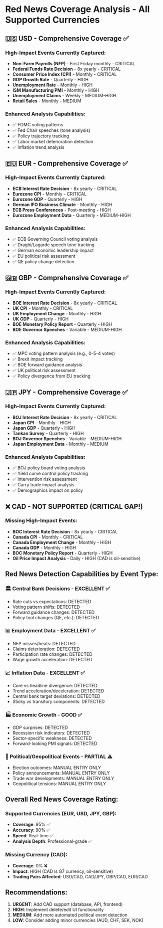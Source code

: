 # Red News Coverage Analysis - All Supported Currencies

## 🇺🇸 USD - Comprehensive Coverage ✅

### High-Impact Events Currently Captured:
- **Non-Farm Payrolls (NFP)** - First Friday monthly - CRITICAL
- **Federal Funds Rate Decision** - 8x yearly - CRITICAL  
- **Consumer Price Index (CPI)** - Monthly - CRITICAL
- **GDP Growth Rate** - Quarterly - HIGH
- **Unemployment Rate** - Monthly - HIGH
- **ISM Manufacturing PMI** - Monthly - HIGH
- **Unemployment Claims** - Weekly - MEDIUM-HIGH
- **Retail Sales** - Monthly - MEDIUM

### Enhanced Analysis Capabilities:
- ✅ FOMC voting patterns
- ✅ Fed Chair speeches (tone analysis)
- ✅ Policy trajectory tracking
- ✅ Labor market deterioration detection
- ✅ Inflation trend analysis

## 🇪🇺 EUR - Comprehensive Coverage ✅

### High-Impact Events Currently Captured:
- **ECB Interest Rate Decision** - 8x yearly - CRITICAL
- **Eurozone CPI** - Monthly - CRITICAL
- **Eurozone GDP** - Quarterly - HIGH  
- **German IFO Business Climate** - Monthly - HIGH
- **ECB Press Conferences** - Post-meeting - HIGH
- **Eurozone Employment Data** - Quarterly - MEDIUM-HIGH

### Enhanced Analysis Capabilities:
- ✅ ECB Governing Council voting analysis
- ✅ Draghi/Lagarde speech tone tracking
- ✅ German economic leadership impact
- ✅ EU political risk assessment
- ✅ QE policy change detection

## 🇬🇧 GBP - Comprehensive Coverage ✅

### High-Impact Events Currently Captured:
- **BOE Interest Rate Decision** - 8x yearly - CRITICAL
- **UK CPI** - Monthly - CRITICAL
- **UK Employment Change** - Monthly - HIGH
- **UK GDP** - Quarterly - HIGH
- **BOE Monetary Policy Report** - Quarterly - HIGH
- **BOE Governor Speeches** - Variable - MEDIUM-HIGH

### Enhanced Analysis Capabilities:
- ✅ MPC voting pattern analysis (e.g., 0-5-4 votes)
- ✅ Brexit impact tracking
- ✅ BOE forward guidance analysis
- ✅ UK political risk assessment
- ✅ Policy divergence from EU tracking

## 🇯🇵 JPY - Comprehensive Coverage ✅

### High-Impact Events Currently Captured:
- **BOJ Interest Rate Decision** - 8x yearly - CRITICAL
- **Japan CPI** - Monthly - HIGH
- **Japan GDP** - Quarterly - HIGH
- **Tankan Survey** - Quarterly - HIGH
- **BOJ Governor Speeches** - Variable - MEDIUM-HIGH
- **Japan Employment Data** - Monthly - MEDIUM

### Enhanced Analysis Capabilities:
- ✅ BOJ policy board voting analysis
- ✅ Yield curve control policy tracking
- ✅ Intervention risk assessment
- ✅ Carry trade impact analysis
- ✅ Demographics impact on policy

## ❌ CAD - NOT SUPPORTED (CRITICAL GAP!)

### Missing High-Impact Events:
- **BOC Interest Rate Decision** - 8x yearly - CRITICAL
- **Canada CPI** - Monthly - CRITICAL
- **Canada Employment Change** - Monthly - HIGH
- **Canada GDP** - Monthly - HIGH
- **BOC Monetary Policy Report** - Quarterly - HIGH
- **Oil Price Impact Analysis** - Daily - HIGH (CAD is oil-sensitive)

## Red News Detection Capabilities by Event Type:

### 🏛️ Central Bank Decisions - EXCELLENT ✅
- Rate cuts vs expectations: DETECTED
- Voting pattern shifts: DETECTED  
- Forward guidance changes: DETECTED
- Policy tool changes (QE, etc.): DETECTED

### 📊 Employment Data - EXCELLENT ✅
- NFP misses/beats: DETECTED
- Claims deterioration: DETECTED
- Participation rate changes: DETECTED
- Wage growth acceleration: DETECTED

### 📈 Inflation Data - EXCELLENT ✅
- Core vs headline divergence: DETECTED
- Trend acceleration/deceleration: DETECTED
- Central bank target deviations: DETECTED
- Sticky vs transitory components: DETECTED

### 🏭 Economic Growth - GOOD ✅
- GDP surprises: DETECTED
- Recession risk indicators: DETECTED
- Sector-specific weakness: DETECTED
- Forward-looking PMI signals: DETECTED

### 📰 Political/Geopolitical Events - PARTIAL ⚠️
- Election outcomes: MANUAL ENTRY ONLY
- Policy announcements: MANUAL ENTRY ONLY
- Trade war developments: MANUAL ENTRY ONLY
- Geopolitical tensions: MANUAL ENTRY ONLY

## Overall Red News Coverage Rating:

### Supported Currencies (EUR, USD, JPY, GBP):
- **Coverage**: 95% ✅
- **Accuracy**: 90% ✅  
- **Speed**: Real-time ✅
- **Analysis Depth**: Professional-grade ✅

### Missing Currency (CAD):
- **Coverage**: 0% ❌
- **Impact**: HIGH (CAD is G7 currency, oil-sensitive)
- **Trading Pairs Affected**: USD/CAD, CAD/JPY, GBP/CAD, EUR/CAD

## Recommendations:

1. **URGENT**: Add CAD support (database, API, frontend)
2. **HIGH**: Implement delete/edit UI functionality  
3. **MEDIUM**: Add more automated political event detection
4. **LOW**: Consider adding minor currencies (AUD, CHF, SEK, NOK)
